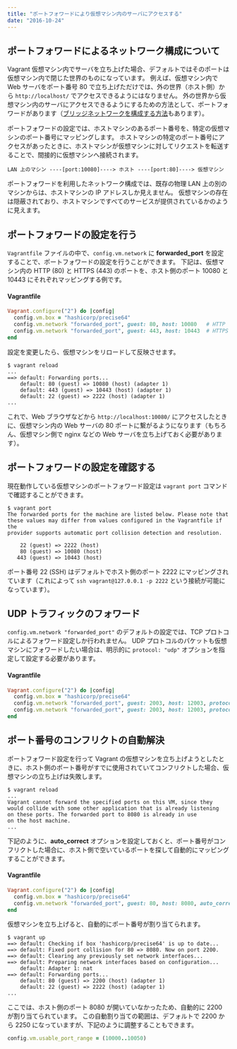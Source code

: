 ```yaml
---
title: "ポートフォワードにより仮想マシン内のサーバにアクセスする"
date: "2016-10-24"
---
```


ポートフォワードによるネットワーク構成について
----

Vagrant 仮想マシン内でサーバを立ち上げた場合、デフォルトではそのポートは仮想マシン内で閉じた世界のものになっています。
例えば、仮想マシン内で Web サーバをポート番号 80 で立ち上げただけでは、外の世界（ホスト側）から `http://localhost/` でアクセスできるようにはなりません。
外の世界から仮想マシン内のサーバにアクセスできるようにするための方法として、ポートフォワードがあります（[ブリッジネットワークを構成する方法](bridged-network.html)もあります）。

ポートフォワードの設定では、ホストマシンのあるポート番号を、特定の仮想マシンのポート番号にマッピングします。
ホストマシンの特定のポート番号にアクセスがあったときに、ホストマシンが仮想マシンに対してリクエストを転送することで、間接的に仮想マシンへ接続されます。

```
LAN 上のマシン ----[port:10080]----> ホスト ----[port:80]----> 仮想マシン
```

ポートフォワードを利用したネットワーク構成では、既存の物理 LAN 上の別のマシンからは、ホストマシンの IP アドレスしか見えません。
仮想マシンの存在は隠蔽されており、ホストマシンですべてのサービスが提供されているかのように見えます。

ポートフォワードの設定を行う
----

`Vagrantfile` ファイルの中で、`config.vm.network` に **forwarded_port** を設定することで、ポートフォワードの設定を行うことができます。
下記は、仮想マシン内の HTTP (80) と HTTPS (443) のポートを、ホスト側のポート 10080 と 10443 にそれぞれマッピングする例です。

#### Vagrantfile

```ruby
Vagrant.configure("2") do |config|
  config.vm.box = "hashicorp/precise64"
  config.vm.network "forwarded_port", guest: 80, host: 10080   # HTTP
  config.vm.network "forwarded_port", guest: 443, host: 10443  # HTTPS
end
```

設定を変更したら、仮想マシンをリロードして反映させます。

```
$ vagrant reload
...
==> default: Forwarding ports...
    default: 80 (guest) => 10080 (host) (adapter 1)
    default: 443 (guest) => 10443 (host) (adapter 1)
    default: 22 (guest) => 2222 (host) (adapter 1)
...
```

これで、Web ブラウザなどから `http://localhost:10080/` にアクセスしたときに、仮想マシン内の Web サーバの 80 ポートに繋がるようになります（もちろん、仮想マシン側で nginx などの Web サーバを立ち上げておく必要があります）。


ポートフォワードの設定を確認する
----

現在動作している仮想マシンのポートフォワード設定は `vagrant port` コマンドで確認することができます。

```
$ vagrant port
The forwarded ports for the machine are listed below. Please note that
these values may differ from values configured in the Vagrantfile if the
provider supports automatic port collision detection and resolution.

    22 (guest) => 2222 (host)
    80 (guest) => 10080 (host)
   443 (guest) => 10443 (host)
```

ポート番号 22 (SSH) はデフォルトでホスト側のポート 2222 にマッピングされています（これによって `ssh vagrant@127.0.0.1 -p 2222` という接続が可能になっています）。


UDP トラフィックのフォワード
----

`config.vm.network "forwarded_port"` のデフォルトの設定では、TCP プロトコルによるフォワード設定しか行われません。
UDP プロトコルのパケットも仮想マシンにフォワードしたい場合は、明示的に `protocol: "udp"` オプションを指定して設定する必要があります。


#### Vagrantfile
```ruby
Vagrant.configure("2") do |config|
  config.vm.box = "hashicorp/precise64"
  config.vm.network "forwarded_port", guest: 2003, host: 12003, protocol: "tcp"
  config.vm.network "forwarded_port", guest: 2003, host: 12003, protocol: "udp"
end
```


ポート番号のコンフリクトの自動解決
----

ポートフォワード設定を行って Vagrant の仮想マシンを立ち上げようとしたときに、ホスト側のポート番号がすでに使用されていてコンフリクトした場合、仮想マシンの立ち上げは失敗します。

```
$ vagrant reload
...
Vagrant cannot forward the specified ports on this VM, since they
would collide with some other application that is already listening
on these ports. The forwarded port to 8080 is already in use
on the host machine.
...
```

下記のように、**auto_correct** オプションを設定しておくと、ポート番号がコンフリクトした場合に、ホスト側で空いているポートを探して自動的にマッピングすることができます。

#### Vagrantfile

```ruby
Vagrant.configure("2") do |config|
  config.vm.box = "hashicorp/precise64"
  config.vm.network "forwarded_port", guest: 80, host: 8080, auto_correct: true
end
```

仮想マシンを立ち上げると、自動的にポート番号が割り当てられます。

```
$ vagrant up
==> default: Checking if box 'hashicorp/precise64' is up to date...
==> default: Fixed port collision for 80 => 8080. Now on port 2200.
==> default: Clearing any previously set network interfaces...
==> default: Preparing network interfaces based on configuration...
    default: Adapter 1: nat
==> default: Forwarding ports...
    default: 80 (guest) => 2200 (host) (adapter 1)
    default: 22 (guest) => 2222 (host) (adapter 1)
...
```

ここでは、ホスト側のポート 8080 が開いていなかったため、自動的に 2200 が割り当てられています。
この自動割り当ての範囲は、デフォルトで 2200 から 2250 になっていますが、下記のように調整することもできます。

```ruby
config.vm.usable_port_range = (10000..10050)
```

